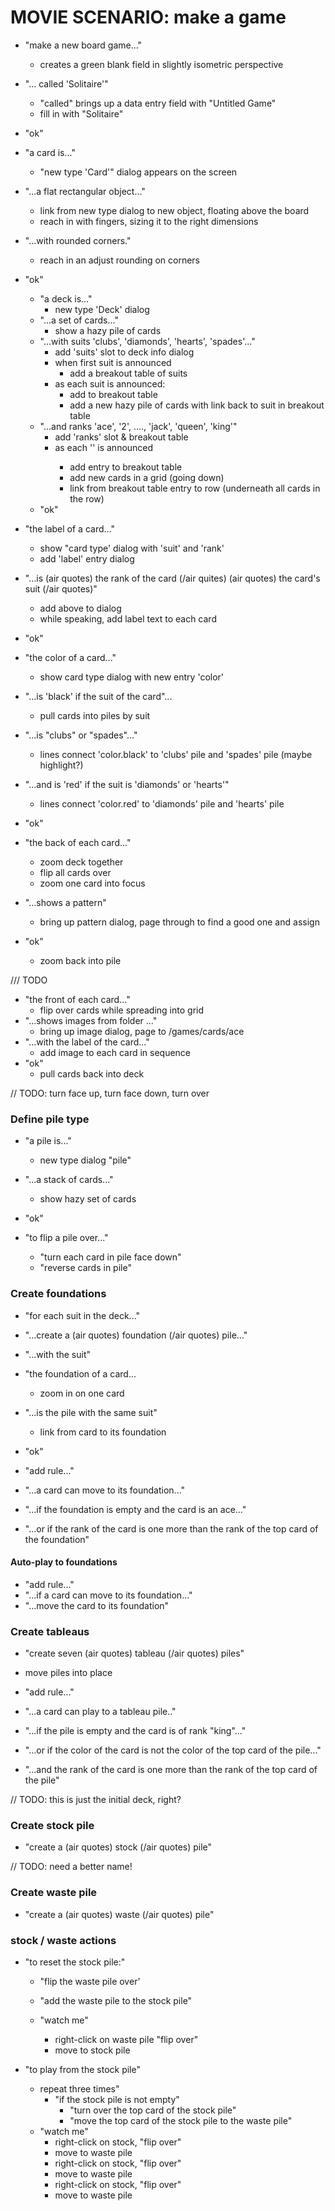 # MOVIE SCENARIO:  make a game

- "make a new board game..."
	- creates a green blank field in slightly isometric perspective
- "... called 'Solitaire'"
	- "called" brings up a data entry field with "Untitled Game"
	- fill in with "Solitaire"
- "ok"

- "a card is..."
	- "new type 'Card'" dialog appears on the screen
- "...a flat rectangular object..."
	- link from new type dialog to new object, floating above the board
	- reach in with fingers, sizing it to the right dimensions
- "...with rounded corners."
	- reach in an adjust rounding on corners
- "ok"

	- "a deck is..."
		- new type 'Deck' dialog
	- "...a set of cards..."
		- show a hazy pile of cards
	- "...with suits 'clubs', 'diamonds', 'hearts', 'spades'..."
		- add 'suits' slot to deck info dialog
		- when first suit is announced
			- add a breakout table of suits
		- as each suit is announced:
			- add <suit> to breakout table
			- add a new hazy pile of cards with link back to suit in breakout table
	- "...and ranks 'ace', '2', ...., 'jack', 'queen', 'king'"
		- add 'ranks' slot & breakout table
		- as each '<rank>' is announced
			- add entry to breakout table
			- add new cards in a grid (going down)
			- link from breakout table entry to row (underneath all cards in the row)
	- "ok"


- "the label of a card..."
	- show "card type' dialog with 'suit' and 'rank'
	- add 'label' entry dialog
- "...is (air quotes) the rank of the card (/air quites) <dash> (air quotes) the card's suit (/air quotes)"
	- add above to dialog
	- while speaking, add label text to each card
- "ok"


- "the color of a card..."
	- show card type dialog with new entry 'color'
- "...is 'black' if the suit of the card"...
	- pull cards into piles by suit
- "...is "clubs" or "spades"..."
	- lines connect 'color.black' to 'clubs' pile and 'spades' pile (maybe highlight?)
- "...and is 'red' if the suit is 'diamonds' or 'hearts'"
	- lines connect 'color.red' to 'diamonds' pile and 'hearts' pile
- "ok"

- "the back of each card..."
	- zoom deck together
	- flip all cards over
	- zoom one card into focus
- "...shows a pattern"
	- bring up pattern dialog, page through to find a good one and assign
- "ok"
	- zoom back into pile

/// TODO
- "the front of each card..."
	- flip over cards while spreading into grid
- "...shows images from folder ..."
	- bring up image dialog, page to /games/cards/ace
- "...with the label of the card..."
	- add image to each card in sequence
- "ok"
	- pull cards back into deck


// TODO: turn face up, turn face down, turn over


### Define pile type
- "a pile is..."
	- new type dialog "pile"
- "...a stack of cards..."
	- show hazy set of cards
- "ok"

- "to flip a pile over..."
	- "turn each card in pile face down"
	- "reverse cards in pile"


### Create foundations
- "for each suit in the deck..."
- "...create a (air quotes) foundation (/air quotes) pile..."
- "...with the suit"

- "the foundation of a card...
	- zoom in on one card
- "...is the pile with the same suit"
	- link from card to its foundation
- "ok"

- "add rule..."
- "...a card can move to its foundation..."
- "...if the foundation is empty and the card is an ace..."
- "...or if the rank of the card is one more than the rank of the top card of the foundation"

#### Auto-play to foundations
- "add rule..."
- "...if a card can move to its foundation..."
- "...move the card to its foundation"


### Create tableaus
- "create seven (air quotes) tableau (/air quotes) piles"
- move piles into place

- "add rule..."
- "...a card can play to a tableau pile.."
- "...if the pile is empty and the card is of rank "king"..."
- "...or if the color of the card is not the color of the top card of the pile..."
- "...and the rank of the card is one more than the rank of the top card of the pile"


// TODO: this is just the initial deck, right?
### Create stock pile
- "create a (air quotes) stock (/air quotes) pile"

// TODO: need a better name!
### Create waste pile
- "create a (air quotes) waste (/air quotes) pile"

### stock / waste actions
- "to reset the stock pile:"
	- "flip the waste pile over'
	- "add the waste pile to the stock pile"

	- "watch me"
		- right-click on waste pile "flip over"
		- move to stock pile

- "to play from the stock pile"
	- repeat three times"
		- "if the stock pile is not empty"
			- "turn over the top card of the stock pile"
			- "move the top card of the stock pile to the waste pile"
	- "watch me"
		- right-click on stock, "flip over"
		- move to waste pile
		- right-click on stock, "flip over"
		- move to waste pile
		- right-click on stock, "flip over"
		- move to waste pile



